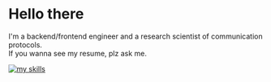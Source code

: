 # Hello there

I'm a backend/frontend engineer and a research scientist of communication protocols.  
If you wanna see my resume, plz ask me.

[![my skills](https://skillicons.dev/icons?i=go,ts,js,html,nodejs,react,nextjs,aws)](https://skillicons.dev)
